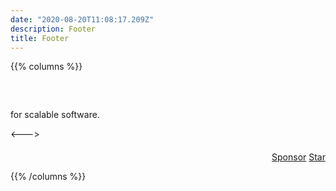 ```yaml
---
date: "2020-08-20T11:08:17.209Z"
description: Footer
title: Footer
---
```


{{% columns %}}

<h3 style="color: #fdfdfd !important;">Lucid Architecture</h3>
for scalable software.

<--->

<div style="display: flex; justify-content: flex-end; align-items: center;">
    <div>
        <a href="https://github.com/lucid-architecture" target="_blank"><i class="fab fa-github fa-lg"></i></a>
        <a href="https://lucid-slack.herokuapp.com" target="_blank" style="margin-left: 10px;"><i class="fab fa-slack fa-lg"></i></a>
        <a href="https://www.reddit.com/r/LucidArchitecture/" target="_blank" style="margin-left: 10px;"><i class="fab fa-reddit-alien fa-lg"></i></a>
    </div>
    <div style="margin-left: 50px; margin-top: 6px;">
        <a class="github-button" href="https://github.com/sponsors/lucid-architecture" data-icon="octicon-heart" aria-label="Sponsor @lucid-architecture on GitHub">Sponsor</a>
        <a class="github-button" href="https://github.com/ntkme/github-buttons" data-icon="octicon-star" data-show-count="true" aria-label="Star ntkme/github-buttons on GitHub">Star</a>
    </div>
</div>

{{% /columns %}}
